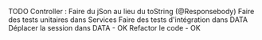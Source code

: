TODO
Controller : Faire du jSon au lieu du toString (@Responsebody)
Faire des tests unitaires dans Services
Faire des tests d'intégration dans DATA
Déplacer la session dans DATA - OK
Refactor le code - OK